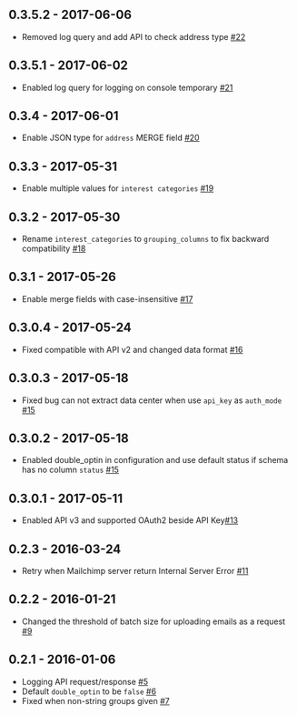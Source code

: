 ## 0.3.5.2 - 2017-06-06
- Removed log query and add API to check address type [#22](https://github.com/treasure-data/embulk-output-mailchimp/pull/22)

## 0.3.5.1 - 2017-06-02
- Enabled log query for logging on console temporary [#21](https://github.com/treasure-data/embulk-output-mailchimp/pull/21)

## 0.3.4 - 2017-06-01
- Enable JSON type for `address` MERGE field [#20](https://github.com/treasure-data/embulk-output-mailchimp/pull/20)

## 0.3.3 - 2017-05-31
- Enable multiple values for `interest categories` [#19](https://github.com/treasure-data/embulk-output-mailchimp/pull/19)

## 0.3.2 - 2017-05-30
- Rename `interest_categories` to `grouping_columns` to fix backward compatibility [#18](https://github.com/treasure-data/embulk-output-mailchimp/pull/18)

## 0.3.1 - 2017-05-26
- Enable merge fields with case-insensitive [#17](https://github.com/treasure-data/embulk-output-mailchimp/pull/17)

## 0.3.0.4 - 2017-05-24
- Fixed compatible with API v2 and changed data format [#16](https://github.com/treasure-data/embulk-output-mailchimp/pull/16)

## 0.3.0.3 - 2017-05-18
- Fixed bug can not extract data center when use `api_key` as `auth_mode` [#15](https://github.com/treasure-data/embulk-output-mailchimp/pull/15)

## 0.3.0.2 - 2017-05-18
- Enabled double_optin in configuration and use default status if schema has no column `status` [#15](https://github.com/treasure-data/embulk-output-mailchimp/pull/15)

## 0.3.0.1 - 2017-05-11
- Enabled API v3 and supported OAuth2 beside API Key[#13](https://github.com/treasure-data/embulk-output-mailchimp/pull/13)

## 0.2.3 - 2016-03-24

- Retry when Mailchimp server return Internal Server Error [#11](https://github.com/treasure-data/embulk-output-mailchimp/pull/11)

## 0.2.2 - 2016-01-21

- Changed the threshold of batch size for uploading emails as a request [#9](https://github.com/treasure-data/embulk-output-mailchimp/pull/9)

## 0.2.1 - 2016-01-06

- Logging API request/response [#5](https://github.com/treasure-data/embulk-output-mailchimp/pull/5)
- Default `double_optin` to be `false` [#6](https://github.com/treasure-data/embulk-output-mailchimp/pull/6)
- Fixed when non-string groups given [#7](https://github.com/treasure-data/embulk-output-mailchimp/pull/7)
